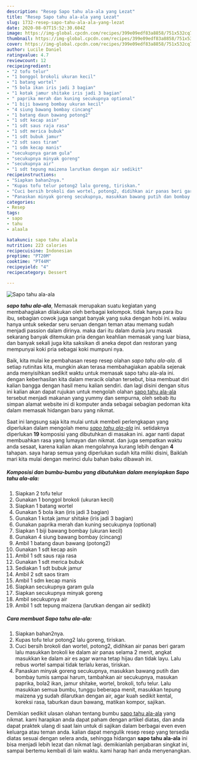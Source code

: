 ```yaml
---
description: "Resep Sapo tahu ala-ala yang Lezat"
title: "Resep Sapo tahu ala-ala yang Lezat"
slug: 1732-resep-sapo-tahu-ala-ala-yang-lezat
date: 2020-08-07T15:52:30.604Z
image: https://img-global.cpcdn.com/recipes/399e09edf83a8858/751x532cq70/sapo-tahu-ala-ala-foto-resep-utama.jpg
thumbnail: https://img-global.cpcdn.com/recipes/399e09edf83a8858/751x532cq70/sapo-tahu-ala-ala-foto-resep-utama.jpg
cover: https://img-global.cpcdn.com/recipes/399e09edf83a8858/751x532cq70/sapo-tahu-ala-ala-foto-resep-utama.jpg
author: Lucile Daniel
ratingvalue: 4.7
reviewcount: 12
recipeingredient:
- "2 tofu telur"
- "1 bonggol brokoli ukuran kecil"
- "1 batang wortel"
- "5 bola ikan iris jadi 3 bagian"
- "1 kotak jamur shitake iris jadi 3 bagian"
- " paprika merah dan kuning secukupnya optional"
- "1 biji bawang bombay ukuran kecil"
- "4 siung bawang bombay cincang"
- "1 batang daun bawang potong2"
- "1 sdt kecap asin"
- "1 sdt saus raja rasa"
- "1 sdt merica bubuk"
- "1 sdt bubuk jamur"
- "2 sdt saos tiram"
- "1 sdm kecap manis"
- "secukupnya garam gula"
- "secukupnya minyak goreng"
- "secukupnya air"
- "1 sdt tepung maizena larutkan dengan air sedikit"
recipeinstructions:
- "Siapkan bahan2nya."
- "Kupas tofu telur potong2 lalu goreng, tiriskan."
- "Cuci bersih brokoli dan wortel, potong2, didihkan air panas beri garam lalu masukkan brokoli ke dalam air panas selama 2 menit, angkat masukkan ke dalam air es agar warna tetap hijau dan tidak layu. Lalu rebus wortel sampai tidak terlalu keras, tiriskan."
- "Panaskan minyak goreng secukupnya, masukkan bawang putih dan bombay tumis sampai harum, tambahkan air secukupnya, masukan paprika, bola2 ikan, jamur shitake, wortel, brokoli, tofu telur. Lalu masukkan semua bumbu, tunggu beberapa menit, masukkan tepung maizena yg sudah dilarutkan dengan air, agar kuah sedikit kental, koreksi rasa, taburkan daun bawang, matikan kompor, sajikan."
categories:
- Resep
tags:
- sapo
- tahu
- alaala

katakunci: sapo tahu alaala 
nutrition: 223 calories
recipecuisine: Indonesian
preptime: "PT20M"
cooktime: "PT44M"
recipeyield: "4"
recipecategory: Dessert

---
```



![Sapo tahu ala-ala](https://img-global.cpcdn.com/recipes/399e09edf83a8858/751x532cq70/sapo-tahu-ala-ala-foto-resep-utama.jpg)

<b><i>sapo tahu ala-ala</i></b>, Memasak merupakan suatu kegiatan yang membahagiakan dilakukan oleh berbagai kelompok. tidak hanya para ibu ibu, sebagian cowok juga sangat banyak yang suka dengan hobi ini. walau hanya untuk sekedar seru seruan dengan teman atau memang sudah menjadi passion dalam dirinya. maka dari itu dalam dunia juru masak sekarang banyak ditemukan pria dengan keahlian memasak yang luar biasa, dan banyak sekali juga kita saksikan di aneka depot dan restoran yang mempunyai koki pria sebagai koki mumpuni nya.



Baik, kita mulai ke pembahasan resep resep olahan <i>sapo tahu ala-ala</i>. di setiap rutinitas kita, mungkin akan terasa membahagiakan apabila sejenak anda menyisihkan sedikit waktu untuk memasak sapo tahu ala-ala ini. dengan keberhasilan kita dalam meracik olahan tersebut, bisa membuat diri kalian bangga dengan hasil menu kalian sendiri. dan lagi disini dengan situs ini kalian akan dapat rujukan untuk mengolah olahan <u>sapo tahu ala-ala</u> tersebut menjadi makanan yang yummy dan sempurna, oleh sebab itu simpan alamat website ini di komputer anda sebagai sebagian pedoman kita dalam memasak hidangan baru yang nikmat.


Saat ini langsung saja kita mulai untuk membeli perlengkapan yang diperlukan dalam mengolah menu <u><i>sapo tahu ala-ala</i></u> ini. setidaknya diperlukan <b>19</b> komposisi yang dibutuhkan di masakan ini. agar nanti dapat membuahkan rasa yang lumayan dan nikmat. dan juga sempatkan waktu anda sesaat, karena kalian akan mengolahnya kurang lebih dengan <b>4</b> tahapan. saya harap semua yang diperlukan sudah kita miliki disini, Baiklah mari kita mulai dengan merinci dulu bahan baku dibawah ini.

<!--inarticleads1-->

##### Komposisi dan bumbu-bumbu yang dibutuhkan dalam menyiapkan Sapo tahu ala-ala:

1. Siapkan 2 tofu telur
1. Gunakan 1 bonggol brokoli (ukuran kecil)
1. Siapkan 1 batang wortel
1. Gunakan 5 bola ikan (iris jadi 3 bagian)
1. Gunakan 1 kotak jamur shitake (iris jadi 3 bagian)
1. Gunakan  paprika merah dan kuning secukupnya (optional)
1. Siapkan 1 biji bawang bombay (ukuran kecil)
1. Gunakan 4 siung bawang bombay (cincang)
1. Ambil 1 batang daun bawang (potong2)
1. Gunakan 1 sdt kecap asin
1. Ambil 1 sdt saus raja rasa
1. Gunakan 1 sdt merica bubuk
1. Sediakan 1 sdt bubuk jamur
1. Ambil 2 sdt saos tiram
1. Ambil 1 sdm kecap manis
1. Siapkan secukupnya garam gula
1. Siapkan secukupnya minyak goreng
1. Ambil secukupnya air
1. Ambil 1 sdt tepung maizena (larutkan dengan air sedikit)




<!--inarticleads2-->

##### Cara membuat Sapo tahu ala-ala:

1. Siapkan bahan2nya.
1. Kupas tofu telur potong2 lalu goreng, tiriskan.
1. Cuci bersih brokoli dan wortel, potong2, didihkan air panas beri garam lalu masukkan brokoli ke dalam air panas selama 2 menit, angkat masukkan ke dalam air es agar warna tetap hijau dan tidak layu. Lalu rebus wortel sampai tidak terlalu keras, tiriskan.
1. Panaskan minyak goreng secukupnya, masukkan bawang putih dan bombay tumis sampai harum, tambahkan air secukupnya, masukan paprika, bola2 ikan, jamur shitake, wortel, brokoli, tofu telur. Lalu masukkan semua bumbu, tunggu beberapa menit, masukkan tepung maizena yg sudah dilarutkan dengan air, agar kuah sedikit kental, koreksi rasa, taburkan daun bawang, matikan kompor, sajikan.




Demikian sedikit ulasan olahan tentang bumbu <u>sapo tahu ala-ala</u> yang nikmat. kami harapkan anda dapat paham dengan artikel diatas, dan anda dapat praktek ulang di saat lain untuk di sajikan dalam berbagai even even keluarga atau teman anda. kalian dapat mengulik resep resep yang tersedia diatas sesuai dengan selera anda, sehingga hidangan <b>sapo tahu ala-ala</b> ini bisa menjadi lebih lezat dan nikmat lagi. demikianlah penjabaran singkat ini, sampai bertemu kembali di lain waktu. kami harap hari anda menyenangkan.
